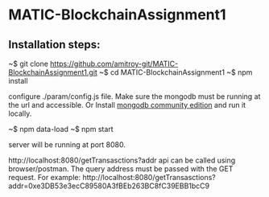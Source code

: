 # MATIC-BlockchainAssignment1

## Installation steps:

~$ git clone https://github.com/amitroy-git/MATIC-BlockchainAssignment1.git
~$ cd MATIC-BlockchainAssignment1
~$ npm install

configure ./param/config.js file.
Make sure the mongodb must be running at the url and accessible. Or Install [mongodb community edition](https://docs.mongodb.com/manual/administration/install-community/) and run it locally. 

~$ npm data-load
~$ npm start

server will be running at port 8080.

http://localhost:8080/getTransasctions?addr api can be called using browser/postman. The query address must be passed with the GET request.
For example:  http://localhost:8080/getTransasctions?addr=0xe3DB53e3ecC89580A3fBEb263BC8fC39EBB1bcC9
